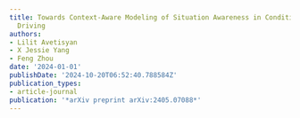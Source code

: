```yaml
---
title: Towards Context-Aware Modeling of Situation Awareness in Conditionally Automated
  Driving
authors:
- Lilit Avetisyan
- X Jessie Yang
- Feng Zhou
date: '2024-01-01'
publishDate: '2024-10-20T06:52:40.788584Z'
publication_types:
- article-journal
publication: '*arXiv preprint arXiv:2405.07088*'
---
```

